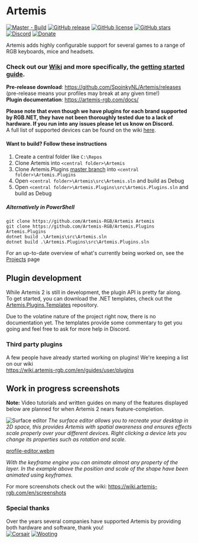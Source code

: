# Artemis
[![Master - Build](https://github.com/Artemis-RGB/Artemis/actions/workflows/master.yml/badge.svg)](https://github.com/Artemis-RGB/Artemis/actions/workflows/master.yml)
[![GitHub release](https://img.shields.io/github/release/spoinkynl/Artemis.svg)](https://github.com/SpoinkyNL/Artemis/releases)
[![GitHub license](https://img.shields.io/badge/license-noncommercial-blue.svg)](https://github.com/SpoinkyNL/Artemis/blob/master/LICENSE)
[![GitHub stars](https://img.shields.io/github/stars/SpoinkyNL/Artemis.svg)](https://github.com/SpoinkyNL/Artemis/stargazers)
[![Discord](https://img.shields.io/discord/392093058352676874?logo=discord&logoColor=white)](https://discord.gg/S3MVaC9) 
[![Donate](https://img.shields.io/badge/Donate-PayPal-green.svg)](https://www.paypal.com/cgi-bin/webscr?cmd=_s-xclick&hosted_button_id=VQBAEJYUFLU4J) 

Artemis adds highly configurable support for several games to a range of RGB keyboards, mice and headsets. 

### Check out our [Wiki](https://wiki.artemis-rgb.com) and more specifically, the [getting started guide](https://wiki.artemis-rgb.com/en/guides/user).
**Pre-release download**: https://github.com/SpoinkyNL/Artemis/releases (pre-release means your profiles may break at any given time!)  
**Plugin documentation**: https://artemis-rgb.com/docs/

**Please note that even though we have plugins for each brand supported by RGB.NET, they have not been thoroughly tested due to a lack of hardware. If you run into any issues please let us know on Discord.**  
A full list of supported devices can be found on the wiki [here](https://wiki.artemis-rgb.com/en/guides/user/devices).

#### Want to build? Follow these instructions
1. Create a central folder like ```C:\Repos```
2. Clone Artemis into  ```<central folder>\Artemis```
3. Clone Artemis.Plugins [master branch](https://github.com/Artemis-RGB/Artemis.Plugins/tree/master) into ```<central folder>\Artemis.Plugins```
4. Open ```<central folder>\Artemis\src\Artemis.sln``` and build as Debug
5. Open ```<central folder>\Artemis.Plugins\src\Artemis.Plugins.sln``` and build as Debug

##### Alternatively in PowerShell
```
git clone https://github.com/Artemis-RGB/Artemis Artemis
git clone https://github.com/Artemis-RGB/Artemis.Plugins Artemis.Plugins
dotnet build .\Artemis\src\Artemis.sln
dotnet build .\Artemis.Plugins\src\Artemis.Plugins.sln
``` 

For an up-to-date overview of what's currently being worked on, see the [Projects](https://github.com/Artemis-RGB/Artemis/projects?type=classic) page

## Plugin development
While Artemis 2 is still in development, the plugin API is pretty far along.  
To get started, you can download the .NET templates, check out the [Artemis.Plugins.Templates](https://github.com/Artemis-RGB/Artemis.Plugins.Templates) repository.

Due to the volatine nature of the project right now, there is no documentation yet. The templates provide some commentary to get you going and feel free to ask for more help in Discord.

### Third party plugins
A few people have already started working on plugins! We're keeping a list on our wiki  
https://wiki.artemis-rgb.com/en/guides/user/plugins

## Work in progress screenshots
**Note:** Video tutorials and written guides on many of the features displayed below are planned for when Artemis 2 nears feature-completion.

![Surface editor](https://wiki.artemis-rgb.com/screenshots/surface-editor.png)
_The surface editor allows you to recreate your desktop in 2D space, this provides Artemis with spatial awareness and ensures effects scale properly over your different devices. Right clicking a device lets you change its properties such as rotation and scale._

[profile-editor.webm](https://user-images.githubusercontent.com/8858506/194389752-7cf1b69a-8ee5-478a-a404-0ef08532c28e.webm)

_With the keyframe engine you can animate almost any property of the layer. In the example above the position and scale of the shape have been animated using keyframes._

For more screenshots check out the wiki: https://wiki.artemis-rgb.com/en/screenshots

### Special thanks
Over the years several companies have supported Artemis by providing both hardware and software, thank you!  
[![Corsair](https://i.imgur.com/UKUdDOy.png)](https://www.corsair.com/) 
[![Wooting](https://i.imgur.com/Zh3bVza.png)](https://wooting.io/) 

